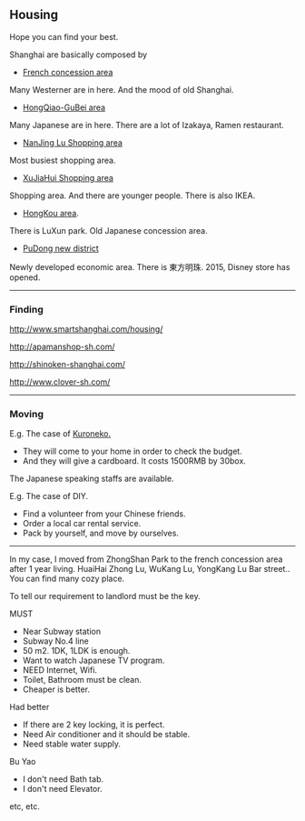 ## Housing

Hope you can find your best.

Shanghai are basically composed by

- [French concession area](https://en.wikipedia.org/wiki/Shanghai_French_Concession)

Many Westerner are in here. And the mood of old Shanghai.

- [HongQiao-GuBei area](http://www.timeoutshanghai.com/area-guide/hongqiao-and-gubei.html)

Many Japanese are in here. There are a lot of Izakaya, Ramen restaurant.

- [NanJing Lu Shopping area](https://en.wikipedia.org/wiki/Nanjing_Road)

Most busiest shopping area.

- [XuJiaHui Shopping area](https://en.wikipedia.org/wiki/Xujiahui)

Shopping area. And there are younger people. There is also IKEA.

- [HongKou area](http://www.tripadvisor.com/Guide-g308272-i20350-Shanghai.html).

There is LuXun park. Old Japanese concession area.

- [PuDong new district](http://www.tripadvisor.jp/Attraction_Review-g308272-d555055-Reviews-Pudong_New_Area-Shanghai.html)

Newly developed economic area. There is 東方明珠. 2015, Disney store has opened.

---

### Finding

http://www.smartshanghai.com/housing/

http://apamanshop-sh.com/

http://shinoken-shanghai.com/

http://www.clover-sh.com/

---

### Moving

E.g. The case of [Kuroneko.](http://sh.cn.ta-q-bin.com/)

- They will come to your home in order to check the budget.
- And they will give a cardboard. It costs 1500RMB by 30box.

The Japanese speaking staffs are available.


E.g. The case of DIY.

- Find a volunteer from your Chinese friends.
- Order a local car rental service.
- Pack by yourself, and move by ourselves.


---

In my case, I moved from ZhongShan Park to the french concession area after 1 year living. HuaiHai Zhong Lu, WuKang Lu, YongKang Lu Bar street.. You can find many cozy place.

To tell our requirement to landlord must be the key.

MUST

- Near Subway station
- Subway No.4 line
- 50 m2. 1DK, 1LDK is enough.
- Want to watch Japanese TV program.
- NEED Internet, Wifi.
- Toilet, Bathroom must be clean.
- Cheaper is better.

Had better

- If there are 2 key locking, it is perfect.
- Need Air conditioner and it should be stable.
- Need stable water supply.

Bu Yao

- I don't need Bath tab.
- I don't need Elevator.

etc, etc.

